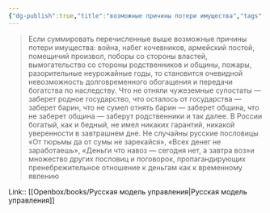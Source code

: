 ```yaml
---
{"dg-publish":true,"title":"возможные причины потери имущества","tags":["quotes"],"date":"2023-12-22T13:48:18+03:00","modified_at":"2024-01-24T10:30:43+03:00","aliases":"возможные причины потери имущества","dg-path":"/quotes/202312221348.md","permalink":"/quotes/202312221348/","dgPassFrontmatter":true}
---
```



> Если суммировать перечисленные выше возможные причины потери имущества: война, набег кочевников, армейский постой, помещичий произвол, поборы со стороны властей, вымогательство со стороны родственников и общины, пожары, разорительные неурожайные годы, то становится очевидной невозможность долговременного обогащения и передачи богатства по наследству. Что не отняли чужеземные супостаты — заберет родное государство, что осталось от государства — заберет барин, что не сумел отнять барин — заберет община, что не заберет община — заберут родственники и так далее. В России богатый, как и бедный, не имел никаких гарантий, никакой уверенности в завтрашнем дне. Не случайны русские пословицы «От тюрьмы да от сумы не зарекайся», «Всех денег не заработаешь», «Деньги что навоз — сегодня нет, а завтра воз»и множество других пословиц и поговорок, пропагандирующих пренебрежительное отношение к деньгам как к временному явлению

Link:: [[Openbox/books/Русская модель управления|Русская модель управления]]
